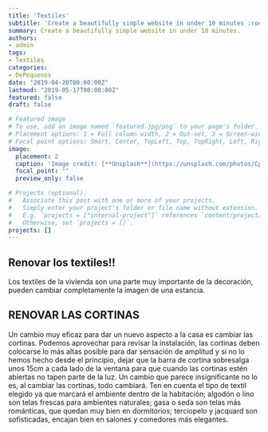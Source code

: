 ```yaml
---
title: 'Textiles'
subtitle: 'Create a beautifully simple website in under 10 minutes :rocket:'
summary: Create a beautifully simple website in under 10 minutes.
authors:
- admin
tags:
- Textiles
categories:
- DePequenos
date: "2019-04-20T00:00:00Z"
lastmod: "2019-05-17T00:00:00Z"
featured: false
draft: false

# Featured image
# To use, add an image named `featured.jpg/png` to your page's folder.
# Placement options: 1 = Full column width, 2 = Out-set, 3 = Screen-width
# Focal point options: Smart, Center, TopLeft, Top, TopRight, Left, Right, BottomLeft, Bottom, BottomRight
image:
  placement: 2
  caption: 'Image credit: [**Unsplash**](https://unsplash.com/photos/CpkOjOcXdUY)'
  focal_point: ""
  preview_only: false

# Projects (optional).
#   Associate this post with one or more of your projects.
#   Simply enter your project's folder or file name without extension.
#   E.g. `projects = ["internal-project"]` references `content/project/deep-learning/index.md`.
#   Otherwise, set `projects = []`.
projects: []
---
```



## **Renovar los textiles!!**

Los textiles de la vivienda son una parte muy importante de la decoración,
pueden cambiar completamente la imagen de una estancia.

## **RENOVAR LAS CORTINAS** 

Un cambio muy eficaz para dar un nuevo aspecto a la casa es cambiar las cortinas.
Podemos aprovechar para revisar la instalación, las cortinas deben colocarse lo más altas posible para dar sensación de amplitud y si no lo hemos hecho desde el principio, dejar que la barra de cortina sobresalga unos 15cm a cada lado de la ventana para que cuando las cortinas estén abiertas no tapen parte de la luz. Un cambio que parece insignificante no lo es, al cambiar las cortinas, todo cambiará.
Ten en cuenta el tipo de textil elegido ya que marcará el ambiente dentro de la habitación; algodón o lino son telas frescas para ambientes naturales; gasa o seda son telas más románticas, que quedan muy bien en dormitorios; terciopelo y jacquard son sofisticadas, encajan bien en salones y comedores más elegantes.
